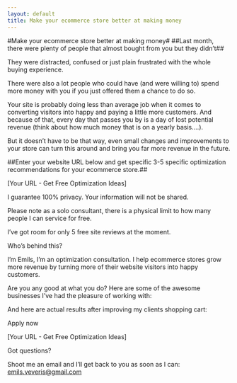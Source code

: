 ```yaml
---
layout: default
title: Make your ecommerce store better at making money
---
```


#Make your ecommerce store better at making money#
##Last month, there were plenty of people that almost bought from you but they didn’t## 

They were distracted, confused or just plain frustrated with the whole buying experience.

There were also a lot people who could have (and were willing to) spend more money with you if you just offered them a chance to do so.

Your site is probably doing less than average job when it comes to converting visitors into happy and paying a little more customers.
And because of that, every day that passes you by is a day of lost potential revenue (think about how much money that is on a yearly basis….).

But it doesn’t have to be that way, even small changes and improvements to your store can turn this around and bring you far more revenue in the future.


##Enter your website URL below and get specific 3-5 specific optimization recommendations for your ecommerce store.##
 
[Your URL - Get Free Optimization Ideas]

I guarantee 100% privacy. Your information will not be shared.


Please note as a solo consultant, there is a physical limit to how many people I can service for free.

I’ve got room for only 5 free site reviews at the moment.


Who’s behind this?

I’m Emils, I’m an optimization consultation. I help ecommerce stores grow more revenue by turning more of their website visitors into happy customers.


Are you any good at what you do?
Here are some of the awesome businesses I’ve had the pleasure of working with:

And here are actual results after improving my clients shopping cart:

Apply now

[Your URL - Get Free Optimization Ideas]

Got questions? 

Shoot me an email and I’ll get back to you as soon as I can: emils.veveris@gmail.com
